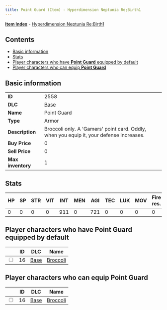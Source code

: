 ```yaml
---
title: Point Guard (Item) - Hyperdimension Neptunia Re;Birth1
---
```


[**Item Index**](/neptunia/rb1/item/index.html) - [Hyperdimension Neptunia Re;Birth1](/neptunia/rb1)

## Contents

- [Basic information](#basic-information)
- [Stats](#stats)
- [Player characters who have **Point Guard** equipped by default](#player-characters-who-have-point-guard-equipped-by-default)
- [Player characters who can equip **Point Guard**](#player-characters-who-can-equip-point-guard)
## Basic information

|   |   |
| -- | -- |
| **ID** | 2558 |
| **DLC** | [Base](/neptunia/rb1/dlc/1-base.html) |
| **Name** | Point Guard |
| **Type** | Armor |
| **Description** | Broccoli only. A 'Gamers' point card. Oddly, when you equip it, your defense increases. |
| **Buy Price** | 0 |
| **Sell Price** | 0 |
| **Max inventory** | 1 |


## Stats

| HP | SP | STR | VIT | INT | MEN | AGI | TEC | LUK | MOV | Fire res. | Ice res. | Wind res. | Lightning res. |
| -- | -- | --- | --- | --- | --- | --- | --- | --- | --- | --------- | -------- | --------- | -------------- |
| 0 | 0 | 0 | 0 | 911 | 0 | 721 | 0 | 0 | 0 | 0 | 0 | 0 | 0 |


## Player characters who have **Point Guard** equipped by default

|    | ID | DLC | Name |
| -- | -- | --- | ---- |
| <input type="checkbox" id="rb1-player-1-16" class="trackbox" /> | 16 | [Base](/neptunia/rb1/dlc/1-base.html) | [Broccoli](/neptunia/rb1/player/1-16-broccoli.html) |


## Player characters who can equip **Point Guard**

|    | ID | DLC | Name |
| -- | -- | --- | ---- |
| <input type="checkbox" id="rb1-player-1-16" class="trackbox" /> | 16 | [Base](/neptunia/rb1/dlc/1-base.html) | [Broccoli](/neptunia/rb1/player/1-16-broccoli.html) |
